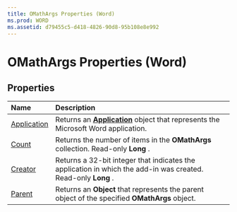 ```yaml
---
title: OMathArgs Properties (Word)
ms.prod: WORD
ms.assetid: d79455c5-d418-4826-90d8-95b108e8e992
---
```



# OMathArgs Properties (Word)

## Properties



|**Name**|**Description**|
|:-----|:-----|
|[Application](omathargs-application-property-word.md)|Returns an  **[Application](application-object-word.md)** object that represents the Microsoft Word application.|
|[Count](omathargs-count-property-word.md)|Returns the number of items in the  **OMathArgs** collection. Read-only **Long** .|
|[Creator](omathargs-creator-property-word.md)|Returns a 32-bit integer that indicates the application in which the add-in was created. Read-only  **Long** .|
|[Parent](omathargs-parent-property-word.md)|Returns an  **Object** that represents the parent object of the specified **OMathArgs** object.|

